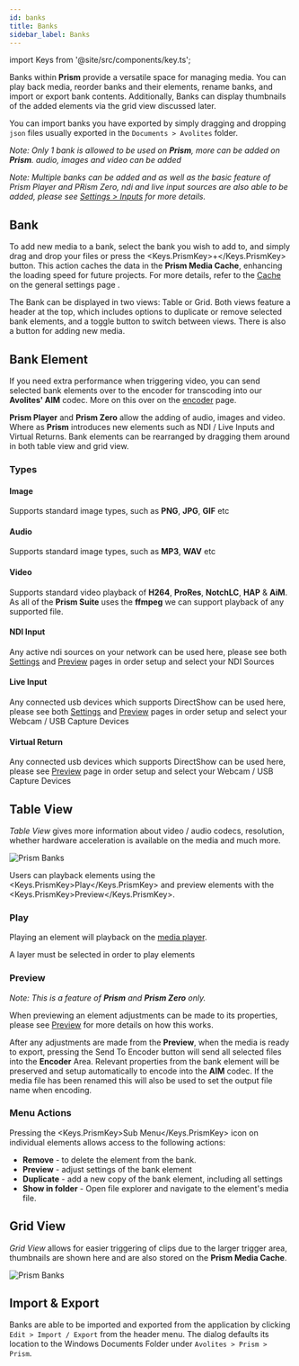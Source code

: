 ```yaml
---
id: banks
title: Banks
sidebar_label: Banks
---
```


import Keys from '@site/src/components/key.ts';

Banks within **Prism** provide a versatile space for managing media. You can play back media, reorder banks and their elements, rename banks, and import or export bank contents. Additionally, Banks can display thumbnails of the added elements via the grid view discussed later.

You can import banks you have exported by simply dragging and dropping `json` files usually exported in the `Documents > Avolites` folder.

<!-- Player & Zero -->
<p style={{display: (`prism` === 'player' || `prism` === 'zero') ? '' : 'none'}}>
    <i>Note: Only 1 bank is allowed to be used on <b>Prism</b>, more can be added on <b>Prism</b>. audio, images and video can be added</i>
</p>

<!-- Prism -->
<p style={{display: (`prism` === 'prism') ? '' : 'none'}}>
    <i>Note: Multiple banks can be added and as well as the basic feature of Prism Player and PRism Zero, ndi and live input sources are also able to be added, please see <a href="../settings/settings-inputs">Settings > Inputs</a> for more details.</i>
</p>

## Bank

To add new media to a bank, select the bank you wish to add to, and simply drag and drop your files or press the <Keys.PrismKey>+</Keys.PrismKey> button. This action caches the data in the **Prism Media Cache**, enhancing the loading speed for future projects. For more details, refer to the [Cache](../settings/settings-general#cache) on the general settings page .

The Bank can be displayed in two views: Table or Grid. Both views feature a header at the top, which includes options to duplicate or remove selected bank elements, and a toggle button to switch between views. There is also a button for adding new media.

## Bank Element

If you need extra performance when triggering video, you can send selected bank elements over to the encoder for transcoding into our **Avolites' AIM** codec. More on this over on the [encoder](../encoder/encoder.md) page.

**Prism Player** and **Prism Zero** allow the adding of audio, images and video. Where as **Prism** introduces new elements such as NDI / Live Inputs and Virtual Returns. Bank elements can be rearranged by dragging them around in both table view and grid view.

### Types

#### Image 

Supports standard image types, such as **PNG**, **JPG**, **GIF** etc

#### Audio
Supports standard image types, such as **MP3**, **WAV** etc 

#### Video
Supports standard video playback of **H264**, **ProRes**, **NotchLC**, **HAP** & **AiM**. As all of the **Prism Suite** uses the **ffmpeg** we can support playback of any supported file.

<div style={{display: (`prism` === 'prism') ? '' : 'none'}}>
    <h4>NDI Input</h4>
    <p>Any active ndi sources on your network can be used here, please see both <a href="../settings/settings-inputs">Settings</a> and <a href="../preview">Preview</a> pages in order setup and select your NDI Sources</p>
    <h4>Live Input</h4>
    <p>Any connected usb devices which supports DirectShow can be used here, please see both <a href="../settings/settings-inputs">Settings</a> and <a href="../preview">Preview</a> pages in order setup  and select your Webcam / USB Capture Devices</p>
    <h4>Virtual Return</h4>
    <p>Any connected usb devices which supports DirectShow can be used here, please see <a href="../preview">Preview</a> page in order setup  and select your Webcam / USB Capture Devices</p>
</div>


## Table View

*Table View* gives more information about video / audio codecs, resolution, whether hardware acceleration is available on the media and much more.

![Prism Banks](/prismdocs/images/prism-table-banks.png)

Users can playback elements using the <Keys.PrismKey>Play</Keys.PrismKey> and preview elements with the <Keys.PrismKey>Preview</Keys.PrismKey>.

### Play

<p style={{display: (`prism` === 'player') ? '' : 'none'}}>
    Playing an element will playback on the <a href="../play/mediaplayer">media player</a>.
</p>

<p style={{display: (`prism` === 'prism' || `prism` === 'zero') ? '' : 'none'}}>
   A layer must be selected in order to play elements
</p>

### Preview

<p style={{display: (`prism` === 'player') ? '' : 'none'}}>
    <i> Note: This is a feature of <b>Prism</b> and <b>Prism Zero</b> only. </i>
</p>

<div style={{display: (`prism` === 'prism' || `prism` === 'zero') ? '' : 'none'}}>
  <p>When previewing an element adjustments can be made to its properties, please see <a href='../preview'>Preview</a> for more details on how this works.</p>

  <p>After any adjustments are made from the <b>Preview</b>, when the media is ready to export, pressing the <Keys.PrismKey>Send To Encoder</Keys.PrismKey> button will send all selected files into the <b>Encoder</b> Area. Relevant properties from the bank element will be preserved and setup automatically to encode into the <b>AIM</b> codec. If the media file has been renamed this will also be used to set the output file name when encoding.</p>
</div>

### Menu Actions

Pressing the <Keys.PrismKey>Sub Menu</Keys.PrismKey> icon on individual elements allows access to the following actions:

<ul>
    <li>
        <b>Remove</b> - to delete the element from the bank.
    </li>
    <li style={{display: (`prism` === 'prism' || `prism` === 'zero') ? '' : 'none'}}>
        <b>Preview</b> - adjust settings of the bank element
    </li>
    <li>
       <b>Duplicate</b> - add a new copy of the bank element, including all settings
    </li>
    <li>
        <b>Show in folder</b> - Open file explorer and navigate to the element's media file.
    </li>
</ul>

## Grid View

*Grid View* allows for easier triggering of clips due to the larger trigger area, thumbnails are shown here and are also stored on the **Prism Media Cache**.

![Prism Banks](/prismdocs/images/prism-grid-banks.png)

## Import & Export

Banks are able to be imported and exported from the application by clicking `Edit > Import / Export` from the header menu. The dialog defaults its location to the Windows Documents Folder under `Avolites > Prism > Prism`.